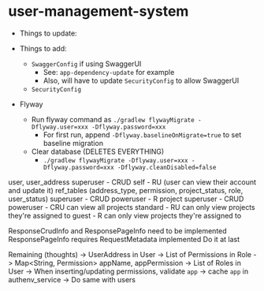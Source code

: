# user-management-system

* Things to update:
 * Things to add:
     * `SwaggerConfig` if using SwaggerUI
         * See: `app-dependency-update` for example
         * Also, will have to update `SecurityConfig` to allow SwaggerUI
     * `SecurityConfig`

* Flyway
  * Run flyway command as `./gradlew flywayMigrate -Dflyway.user=xxx -Dflyway.password=xxx`
    * For first run, append `-Dflyway.baselineOnMigrate=true` to set baseline migration
  * Clear database (DELETES EVERYTHING)
    * `./gradlew flywayMigrate -Dflyway.user=xxx -Dflyway.password=xxx -Dflyway.cleanDisabled=false`


user, user_address
    superuser - CRUD
    self - RU (user can view their account and update it)
ref_tables (address_type, permission, project_status, role, user_status)
    superuser - CRUD
    poweruser - R
project
    superuser - CRUD
    poweruser - CRU
        can view all projects
    standard - RU
        can only view projects they're assigned to
    guest - R
        can only view projects they're assigned to

ResponseCrudInfo and ResponsePageInfo need to be implemented
    ResponsePageInfo requires RequestMetadata implemented
        Do it at last

Remaining (thoughts)
    -> UserAddress in User
    -> List of Permissions in Role
        -> Map<String, Permission> appName, appPermission
    -> List of Roles in User
    -> When inserting/updating permissions, validate `app`
        -> cache `app` in authenv_service
    -> Do same with users
